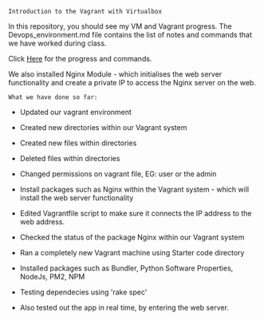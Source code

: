 ```Introduction to the Vagrant with Virtualbox```

In this repository, you should see my VM and Vagrant progress. The Devops_environment.md file contains the list of notes and
commands that we have worked during class.

Click [Here](/devops_environment.md) for the progress and commands.

We also installed Nginx Module - which initialises the web server functionality
and create a private IP to access the Nginx server on the web.

```What we have done so far:```

- Updated our vagrant environment

- Created new directories within our Vagrant system 

- Created new files within directories

- Deleted files within directories

- Changed permissions on vagrant file, EG: user or the admin

- Install packages such as Nginx within the Vagrant system - which will install the web server functionality

- Edited Vagrantfile script to make sure it connects the IP address to the web address.

- Checked the status of the package Nginx within our Vagrant system

- Ran a completely new Vagrant machine using Starter code directory

- Installed packages such as Bundler, Python Software Properties, NodeJs,
PM2, NPM

- Testing dependecies using 'rake spec'

- Also tested out the app in real time, by entering the web server.



